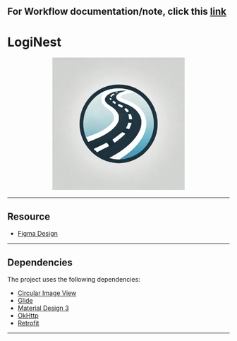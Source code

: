 ## For Workflow documentation/note, click this [link](./docs/ci-cd_docs.md)

# LogiNest

<p align="center">
  <img src="./assets/app_logo.jpeg" width="300px" height="300px" alt="App Logo" />
</p>


---

## Resource
- [Figma Design](https://www.figma.com/design/eoDvEB9z1u0kEUk8K7SA2N/RO_Design_App?node-id=11-3206&node-type=frame&t=vSWbTfq7I2ayoVqR-0)

---

## Dependencies

The project uses the following dependencies:

- [Circular Image View](https://github.com/hdodenhof/CircleImageView)
- [Glide](https://github.com/bumptech/glide)
- [Material Design 3](https://github.com/material-components/material-components-android)
- [OkHttp](https://github.com/square/okhttp)
- [Retrofit](https://github.com/square/retrofit)

---
